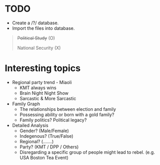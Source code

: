 # TODO
- Create a /?/ database.
- Import the files into database.

> ~~Political Study~~ (O)
>
> National Security (X)


# Interesting topics
- Regional party trend - Miaoli
	- KMT always wins
	- Brain Night Night Show
	- Sarcastic & More Sarcastic
- Family Graph
	- The relationships between election and family
	- Possessing ability or born with a gold family?
	- Family politics? Political legacy?
- Detailed Analysis
	- Gender? (Male/Female)
	- Indegenous? (True/False)
	- Regional? (.......)
	- Party? (KMT / DPP / Others)
	- Disregarding a specific group of people might lead to rebel. (e.g. USA Boston Tea Event)
